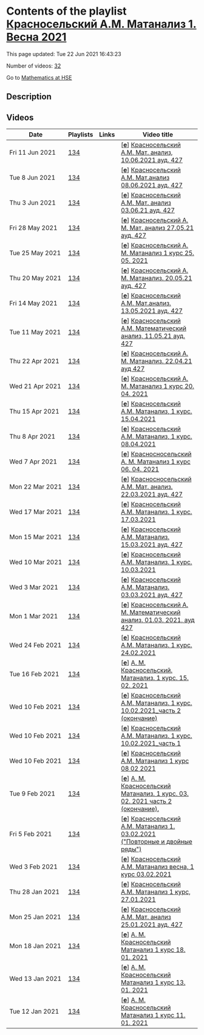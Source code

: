 # Contents of the playlist [Красносельский А.М. Матанализ 1. Весна 2021](https://www.youtube.com/playlist?list=PLq3E5oubNNoAfQiNL6bVC5EgbgZtTXxRc)

This page updated: Tue 22 Jun 2021 16:43:23

Number of videos: [32](#videos)

Go to [Mathematics at HSE](../README.md)

## Description



## Videos

|Date|Playlists|Links|Video title|
|---|---|---|---|
| Fri&nbsp;11&nbsp;Jun&nbsp;2021 | [134](../playlists/134 "Красносельский А.М. Матанализ 1. Весна 2021") |  | [[**e**](https://studio.youtube.com/video/1PZyvgtOP7o/edit "Edit")] [Красносельский  А.М. Мат. анализ, 10.06.2021 ауд.  427](https://www.youtube.com/watch?v=1PZyvgtOP7o&list=PLq3E5oubNNoAfQiNL6bVC5EgbgZtTXxRc "БАКАЛАВРИАТ 2020/2021&#013;Математический анализ&#013;Курс обязательный (Математика)&#013;Факультет математики&#013;1-й курс, 4 модуль&#013;Красносельский Александр Маркович,") |
| Tue&nbsp;8&nbsp;Jun&nbsp;2021 | [134](../playlists/134 "Красносельский А.М. Матанализ 1. Весна 2021") |  | [[**e**](https://studio.youtube.com/video/--vIMJJlyyY/edit "Edit")] [Красносельский А.М.  Мат.анализ  08.06.2021 ауд. 427](https://www.youtube.com/watch?v=--vIMJJlyyY&list=PLq3E5oubNNoAfQiNL6bVC5EgbgZtTXxRc) |
| Thu&nbsp;3&nbsp;Jun&nbsp;2021 | [134](../playlists/134 "Красносельский А.М. Матанализ 1. Весна 2021") |  | [[**e**](https://studio.youtube.com/video/WgD5PmnOY-o/edit "Edit")] [Красносельский А.М.  Мат. анализ 03.06.21 ауд.  427](https://www.youtube.com/watch?v=WgD5PmnOY-o&list=PLq3E5oubNNoAfQiNL6bVC5EgbgZtTXxRc "БАКАЛАВРИАТ 2020/2021&#013;Математический анализ&#013;Курс обязательный (Математика)&#013;Факультет математики&#013;1-й курс, 4 модуль&#013;Формат изучения: без онлайн-курса&#013;Красносельский Александр Маркович&#013;Язык: русский") |
| Fri&nbsp;28&nbsp;May&nbsp;2021 | [134](../playlists/134 "Красносельский А.М. Матанализ 1. Весна 2021") |  | [[**e**](https://studio.youtube.com/video/hdzfHt9wUwA/edit "Edit")] [Красносельский А. М. Мат. анализ 27.05.21 ауд.  427](https://www.youtube.com/watch?v=hdzfHt9wUwA&list=PLq3E5oubNNoAfQiNL6bVC5EgbgZtTXxRc "БАКАЛАВРИАТ 2020/2021&#013;Математический анализ&#013;Курс обязательный (Математика)&#013;1-й курс, 4 модуль&#013;Красносельский Александр Маркович,") |
| Tue&nbsp;25&nbsp;May&nbsp;2021 | [134](../playlists/134 "Красносельский А.М. Матанализ 1. Весна 2021") |  | [[**e**](https://studio.youtube.com/video/dcvUIvqfbws/edit "Edit")] [Красносельский А. М. Матанализ 1 курс 25. 05. 2021](https://www.youtube.com/watch?v=dcvUIvqfbws&list=PLq3E5oubNNoAfQiNL6bVC5EgbgZtTXxRc) |
| Thu&nbsp;20&nbsp;May&nbsp;2021 | [134](../playlists/134 "Красносельский А.М. Матанализ 1. Весна 2021") |  | [[**e**](https://studio.youtube.com/video/3NmfR_9D-ug/edit "Edit")] [Красносельский А. М. Матанализ.  20.05.21 ауд. 427](https://www.youtube.com/watch?v=3NmfR_9D-ug&list=PLq3E5oubNNoAfQiNL6bVC5EgbgZtTXxRc "БАКАЛАВРИАТ 2020/2021&#013;Математический анализ -  Курс обязательный (Математика)&#013;Факультет математики&#013;1-й курс, 4 модуль&#013;Красносельский Александр Маркович") |
| Fri&nbsp;14&nbsp;May&nbsp;2021 | [134](../playlists/134 "Красносельский А.М. Матанализ 1. Весна 2021") |  | [[**e**](https://studio.youtube.com/video/-FH75VYmcW4/edit "Edit")] [Красносельский А.М. Мат.анализ. 13.05.2021 ауд. 427](https://www.youtube.com/watch?v=-FH75VYmcW4&list=PLq3E5oubNNoAfQiNL6bVC5EgbgZtTXxRc "БАКАЛАВРИАТ 2020/2021&#013;Математический анализ&#013;Курс обязательный (Совместный бакалавриат НИУ ВШЭ и ЦПМ)&#013;Факультет математики&#013;1-й курс, 4 модуль&#013;Формат изучения: без онлайн-курса&#013;Красносельский Александр Маркович&#013;Язык: русский") |
| Tue&nbsp;11&nbsp;May&nbsp;2021 | [134](../playlists/134 "Красносельский А.М. Матанализ 1. Весна 2021") |  | [[**e**](https://studio.youtube.com/video/HAj0Aq6Njzc/edit "Edit")] [Красносельский А.М. Математический анализ, 11.05.21 ауд. 427](https://www.youtube.com/watch?v=HAj0Aq6Njzc&list=PLq3E5oubNNoAfQiNL6bVC5EgbgZtTXxRc "БАКАЛАВРИАТ 2020/2021&#013;Математический анализ&#013;Курс обязательный (Математика)&#013;1-й курс, 4 модуль&#013;Красносельский Александр Маркович,") |
| Thu&nbsp;22&nbsp;Apr&nbsp;2021 | [134](../playlists/134 "Красносельский А.М. Матанализ 1. Весна 2021") |  | [[**e**](https://studio.youtube.com/video/2FpYOerPWDE/edit "Edit")] [Красносельский А. М.  Матанализ. 22.04.21 ауд 427](https://www.youtube.com/watch?v=2FpYOerPWDE&list=PLq3E5oubNNoAfQiNL6bVC5EgbgZtTXxRc "Красносельский Александр Маркович&#013;БАКАЛАВРИАТ 2020/2021&#013;Математический анализ&#013;Курс обязательный (Математика)&#013;Факультет математики&#013;Когда читается: 1-й курс, 4 модуль&#013;Формат изучения: без онлайн-курса") |
| Wed&nbsp;21&nbsp;Apr&nbsp;2021 | [134](../playlists/134 "Красносельский А.М. Матанализ 1. Весна 2021") |  | [[**e**](https://studio.youtube.com/video/qIXvv86atqI/edit "Edit")] [Красносельский А. М. Матанализ 1 курс 20. 04. 2021](https://www.youtube.com/watch?v=qIXvv86atqI&list=PLq3E5oubNNoAfQiNL6bVC5EgbgZtTXxRc) |
| Thu&nbsp;15&nbsp;Apr&nbsp;2021 | [134](../playlists/134 "Красносельский А.М. Матанализ 1. Весна 2021") |  | [[**e**](https://studio.youtube.com/video/beM9VDVG18c/edit "Edit")] [Красносельский А.М. Матанализ, 1 курс. 15.04.2021](https://www.youtube.com/watch?v=beM9VDVG18c&list=PLq3E5oubNNoAfQiNL6bVC5EgbgZtTXxRc) |
| Thu&nbsp;8&nbsp;Apr&nbsp;2021 | [134](../playlists/134 "Красносельский А.М. Матанализ 1. Весна 2021") |  | [[**e**](https://studio.youtube.com/video/TYeAK0bVN9k/edit "Edit")] [Красносельский А.М. Матанализ, 1 курс. 08.04.2021](https://www.youtube.com/watch?v=TYeAK0bVN9k&list=PLq3E5oubNNoAfQiNL6bVC5EgbgZtTXxRc) |
| Wed&nbsp;7&nbsp;Apr&nbsp;2021 | [134](../playlists/134 "Красносельский А.М. Матанализ 1. Весна 2021") |  | [[**e**](https://studio.youtube.com/video/n5OXsHIFCF8/edit "Edit")] [Красносносельский А. М.  Матанализ 1 курс 06. 04. 2021](https://www.youtube.com/watch?v=n5OXsHIFCF8&list=PLq3E5oubNNoAfQiNL6bVC5EgbgZtTXxRc) |
| Mon&nbsp;22&nbsp;Mar&nbsp;2021 | [134](../playlists/134 "Красносельский А.М. Матанализ 1. Весна 2021") |  | [[**e**](https://studio.youtube.com/video/WvRuDYvSehk/edit "Edit")] [Красносносельский А.М. Мат. анализ. 22.03.2021 ауд. 427](https://www.youtube.com/watch?v=WvRuDYvSehk&list=PLq3E5oubNNoAfQiNL6bVC5EgbgZtTXxRc "БАКАЛАВРИАТ 2020/2021&#013;Математический анализ&#013;Курс обязательный  - Математика&#013;Факультет математики&#013;Когда читается: 1-й курс,  3 модуль&#013;Красносельский Александр Маркович") |
| Wed&nbsp;17&nbsp;Mar&nbsp;2021 | [134](../playlists/134 "Красносельский А.М. Матанализ 1. Весна 2021") |  | [[**e**](https://studio.youtube.com/video/hr5Z3RBI2nc/edit "Edit")] [Красносельский А.М. Матанализ. 1 курс. 17.03.2021](https://www.youtube.com/watch?v=hr5Z3RBI2nc&list=PLq3E5oubNNoAfQiNL6bVC5EgbgZtTXxRc) |
| Mon&nbsp;15&nbsp;Mar&nbsp;2021 | [134](../playlists/134 "Красносельский А.М. Матанализ 1. Весна 2021") |  | [[**e**](https://studio.youtube.com/video/24YCb-_km60/edit "Edit")] [Красносельский А.М. Матанализ. 15.03.2021 ауд. 427](https://www.youtube.com/watch?v=24YCb-_km60&list=PLq3E5oubNNoAfQiNL6bVC5EgbgZtTXxRc "Математический анализ&#013;Курс обязательный. Математика&#013;Факультет математики&#013;1-й курс, 3 модуль&#013;Красносельский Александр Маркович") |
| Wed&nbsp;10&nbsp;Mar&nbsp;2021 | [134](../playlists/134 "Красносельский А.М. Матанализ 1. Весна 2021") |  | [[**e**](https://studio.youtube.com/video/LaSEPWegryc/edit "Edit")] [Красносельский А.М. Матанализ. 1 курс. 10.03.2021](https://www.youtube.com/watch?v=LaSEPWegryc&list=PLq3E5oubNNoAfQiNL6bVC5EgbgZtTXxRc) |
| Wed&nbsp;3&nbsp;Mar&nbsp;2021 | [134](../playlists/134 "Красносельский А.М. Матанализ 1. Весна 2021") |  | [[**e**](https://studio.youtube.com/video/RURJ3eoCKX4/edit "Edit")] [Красносельский А.М. Матанализ. 03.03.2021 ауд. 427](https://www.youtube.com/watch?v=RURJ3eoCKX4&list=PLq3E5oubNNoAfQiNL6bVC5EgbgZtTXxRc "БАКАЛАВРИАТ 2020/2021&#013;Математический анализ&#013;Курс обязательный (Математика)&#013;Факультет математики&#013;1-й курс, 3 модуль&#013;Красносельский Александр Маркович,") |
| Mon&nbsp;1&nbsp;Mar&nbsp;2021 | [134](../playlists/134 "Красносельский А.М. Матанализ 1. Весна 2021") |  | [[**e**](https://studio.youtube.com/video/KG8QCk5Gfd8/edit "Edit")] [Красносельский А. М. Математический анализ. 01.03. 2021, ауд  427](https://www.youtube.com/watch?v=KG8QCk5Gfd8&list=PLq3E5oubNNoAfQiNL6bVC5EgbgZtTXxRc "Математический анализ&#013;Факультет математики&#013;1 курс, 3 модуль&#013;Красносельский Александр Маркович") |
| Wed&nbsp;24&nbsp;Feb&nbsp;2021 | [134](../playlists/134 "Красносельский А.М. Матанализ 1. Весна 2021") |  | [[**e**](https://studio.youtube.com/video/YiLo6wuff9w/edit "Edit")] [Красносельский А.М. Матанализ. 1 курс. 24.02.2021](https://www.youtube.com/watch?v=YiLo6wuff9w&list=PLq3E5oubNNoAfQiNL6bVC5EgbgZtTXxRc) |
| Tue&nbsp;16&nbsp;Feb&nbsp;2021 | [134](../playlists/134 "Красносельский А.М. Матанализ 1. Весна 2021") |  | [[**e**](https://studio.youtube.com/video/OCWcOqXj3X8/edit "Edit")] [А. М. Красносельский.  Матанализ.  1 курс.  15. 02. 2021](https://www.youtube.com/watch?v=OCWcOqXj3X8&list=PLq3E5oubNNoAfQiNL6bVC5EgbgZtTXxRc) |
| Wed&nbsp;10&nbsp;Feb&nbsp;2021 | [134](../playlists/134 "Красносельский А.М. Матанализ 1. Весна 2021") |  | [[**e**](https://studio.youtube.com/video/uRXAQnxLjUQ/edit "Edit")] [Красносельский А.М. Матанализ. 1 курс. 10.02.2021&#95;часть 2 (окончание)](https://www.youtube.com/watch?v=uRXAQnxLjUQ&list=PLq3E5oubNNoAfQiNL6bVC5EgbgZtTXxRc) |
| Wed&nbsp;10&nbsp;Feb&nbsp;2021 | [134](../playlists/134 "Красносельский А.М. Матанализ 1. Весна 2021") |  | [[**e**](https://studio.youtube.com/video/fwAwEDnbx6A/edit "Edit")] [Красносельский А.М. Матанализ. 1 курс. 10.02.2021&#95;часть 1](https://www.youtube.com/watch?v=fwAwEDnbx6A&list=PLq3E5oubNNoAfQiNL6bVC5EgbgZtTXxRc) |
| Wed&nbsp;10&nbsp;Feb&nbsp;2021 | [134](../playlists/134 "Красносельский А.М. Матанализ 1. Весна 2021") |  | [[**e**](https://studio.youtube.com/video/o_LhPlpxEq8/edit "Edit")] [Красносельский А.М.  Матанализ  1 курс  08 02 2021](https://www.youtube.com/watch?v=o_LhPlpxEq8&list=PLq3E5oubNNoAfQiNL6bVC5EgbgZtTXxRc) |
| Tue&nbsp;9&nbsp;Feb&nbsp;2021 | [134](../playlists/134 "Красносельский А.М. Матанализ 1. Весна 2021") |  | [[**e**](https://studio.youtube.com/video/QDd8CmCOil8/edit "Edit")] [А. М. Красносельский  Матанализ.  1 курс.  03. 02. 2021 часть 2 (окончание).](https://www.youtube.com/watch?v=QDd8CmCOil8&list=PLq3E5oubNNoAfQiNL6bVC5EgbgZtTXxRc) |
| Fri&nbsp;5&nbsp;Feb&nbsp;2021 | [134](../playlists/134 "Красносельский А.М. Матанализ 1. Весна 2021") |  | [[**e**](https://studio.youtube.com/video/pVFwiJGhYrw/edit "Edit")] [Красносельский А.М. Матанализ 1. 03.02.2021 (&#34;Повторные и двойные ряды&#34;)](https://www.youtube.com/watch?v=pVFwiJGhYrw&list=PLq3E5oubNNoAfQiNL6bVC5EgbgZtTXxRc) |
| Wed&nbsp;3&nbsp;Feb&nbsp;2021 | [134](../playlists/134 "Красносельский А.М. Матанализ 1. Весна 2021") |  | [[**e**](https://studio.youtube.com/video/IdJopD261zg/edit "Edit")] [Красносельский А.М. Матанализ весна, 1 курс 03.02.2021](https://www.youtube.com/watch?v=IdJopD261zg&list=PLq3E5oubNNoAfQiNL6bVC5EgbgZtTXxRc) |
| Thu&nbsp;28&nbsp;Jan&nbsp;2021 | [134](../playlists/134 "Красносельский А.М. Матанализ 1. Весна 2021") |  | [[**e**](https://studio.youtube.com/video/gVvsTKmVW68/edit "Edit")] [Красносельский А.М. Матанализ 1 курс, 27.01.2021](https://www.youtube.com/watch?v=gVvsTKmVW68&list=PLq3E5oubNNoAfQiNL6bVC5EgbgZtTXxRc) |
| Mon&nbsp;25&nbsp;Jan&nbsp;2021 | [134](../playlists/134 "Красносельский А.М. Матанализ 1. Весна 2021") |  | [[**e**](https://studio.youtube.com/video/hoyJ8HCwqFY/edit "Edit")] [Красносельский А.М. Мат. анализ 25.01.2021 ауд. 427](https://www.youtube.com/watch?v=hoyJ8HCwqFY&list=PLq3E5oubNNoAfQiNL6bVC5EgbgZtTXxRc "Математический анализ&#013;Красносельский Александр Маркович") |
| Mon&nbsp;18&nbsp;Jan&nbsp;2021 | [134](../playlists/134 "Красносельский А.М. Матанализ 1. Весна 2021") |  | [[**e**](https://studio.youtube.com/video/Vw6pt4CsYFY/edit "Edit")] [А. М. Красносельский  Матанализ  1 курс  18. 01. 2021](https://www.youtube.com/watch?v=Vw6pt4CsYFY&list=PLq3E5oubNNoAfQiNL6bVC5EgbgZtTXxRc) |
| Wed&nbsp;13&nbsp;Jan&nbsp;2021 | [134](../playlists/134 "Красносельский А.М. Матанализ 1. Весна 2021") |  | [[**e**](https://studio.youtube.com/video/9i6eH6oFcrk/edit "Edit")] [А. М. Красносельский  Матанализ  1 курс  13. 01. 2021](https://www.youtube.com/watch?v=9i6eH6oFcrk&list=PLq3E5oubNNoAfQiNL6bVC5EgbgZtTXxRc) |
| Tue&nbsp;12&nbsp;Jan&nbsp;2021 | [134](../playlists/134 "Красносельский А.М. Матанализ 1. Весна 2021") |  | [[**e**](https://studio.youtube.com/video/YroWqw29n-c/edit "Edit")] [А. М. Красносельский  Матанализ  1 курс  11. 01. 2021](https://www.youtube.com/watch?v=YroWqw29n-c&list=PLq3E5oubNNoAfQiNL6bVC5EgbgZtTXxRc) |

